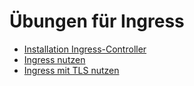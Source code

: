 # Übungen für Ingress

- [Installation Ingress-Controller](/setup/installation-ingress.md)
- [Ingress nutzen](ingress.md)
- [Ingress mit TLS nutzen](tls-ingress.md)
